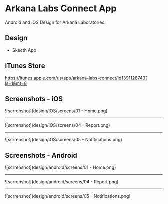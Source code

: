 # Arkana Labs Connect App
Android and iOS Design for Arkana Laboratories.


## Design 
* Skecth App

## iTunes Store
https://itunes.apple.com/us/app/arkana-labs-connect/id1391128743?ls=1&mt=8


## Screenshots - iOS

![scrrenshot](design/iOS/screens/01 - Home.png)

---

![scrrenshot](design/iOS/screens/04 - Report.png)

---

![scrrenshot](design/iOS/screens/05 - Notifications.png)

## Screenshots - Android

![scrrenshot](design/android/screens/01 - Home.png)

---

![scrrenshot](design/android/screens/04 - Report.png)

---

![scrrenshot](design/android/screens/05 - Notifications.png)

